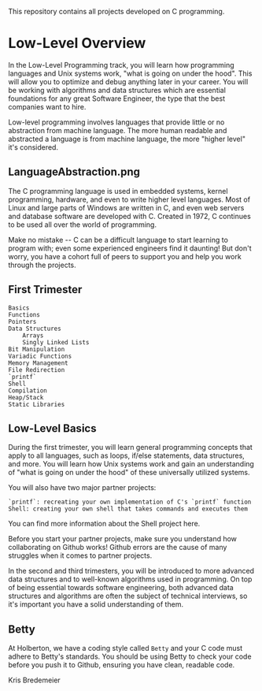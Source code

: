 This repository contains all projects developed on C programming.

# Low-Level Overview

In the Low-Level Programming track, you will learn how programming languages and Unix systems work, "what is going on under the hood". This will allow you to optimize and debug anything later in your career. You will be working with algorithms and data structures which are essential foundations for any great Software Engineer, the type that the best companies want to hire.

Low-level programming involves languages that provide little or no abstraction from machine language. The more human readable and abstracted a language is from machine language, the more "higher level" it's considered.



## LanguageAbstraction.png

The C programming language is used in embedded systems, kernel programming, hardware, and even to write higher level languages. Most of Linux and large parts of Windows are written in C, and even web servers and database software are developed with C. Created in 1972, C continues to be used all over the world of programming.

Make no mistake -- C can be a difficult language to start learning to program with; even some experienced engineers find it daunting! But don't worry, you have a cohort full of peers to support you and help you work through the projects.

## First Trimester

    Basics
    Functions
    Pointers
    Data Structures
        Arrays
        Singly Linked Lists
    Bit Manipulation
    Variadic Functions
    Memory Management
    File Redirection
    `printf`
    Shell
    Compilation
    Heap/Stack
    Static Libraries


## Low-Level Basics

During the first trimester, you will learn general programming concepts that apply to all languages, such as loops, if/else statements, data structures, and more. You will learn how Unix systems work and gain an understanding of "what is going on under the hood" of these universally utilized systems.

You will also have two major partner projects:

    `printf`: recreating your own implementation of C's `printf` function
    Shell: creating your own shell that takes commands and executes them

You can find more information about the Shell project here.

Before you start your partner projects, make sure you understand how collaborating on Github works! Github errors are the cause of many struggles when it comes to partner projects.

In the second and third trimesters, you will be introduced to more advanced data structures and to well-known algorithms used in programming. On top of being essential towards software engineering, both advanced data structures and algorithms are often the subject of technical interviews, so it's important you have a solid understanding of them.

## Betty

At Holberton, we have a coding style called `Betty` and your C code must adhere to Betty's standards. You should be using Betty to check your code before you push it to Github, ensuring you have clean, readable code.

Kris Bredemeier
